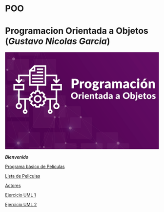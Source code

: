 # POO
 # __Programacion Orientada a Objetos__ (*Gustavo Nicolas Garcia*)
 
 <img src="https://github.com/CamaradaNicolas/POO/blob/master/Portada.png?raw=true">
 
 __*Bienvenido*__ 

[Programa básico de Películas](https://github.com/CamaradaNicolas/POO/blob/master/Pelicula/Program.cs)

[Lista de Peliculas](https://github.com/CamaradaNicolas/POO/blob/master/ListaPeliculas/Program.cs)

[Actores](https://github.com/CamaradaNicolas/POO/blob/master/Actores/Program.cs)

[Ejercicio UML 1](https://github.com/CamaradaNicolas/POO/blob/master/UML%201.png)

[Ejercicio UML 2](https://github.com/CamaradaNicolas/POO/blob/master/UML%202.png)



